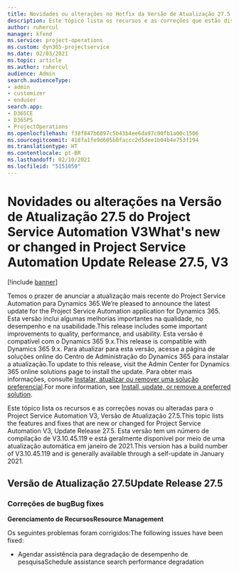 ```yaml
---
title: Novidades ou alterações no Hotfix da Versão de Atualização 27.5 do Project Service Automation V3
description: Este tópico lista os recursos e as correções que estão disponíveis no Hotfix da Versão de Atualização 27.5 do Project Service Automation V3.
author: ruhercul
manager: kfend
ms.service: project-operations
ms.custom: dyn365-projectservice
ms.date: 02/03/2021
ms.topic: article
ms.author: ruhercul
audience: Admin
search.audienceType:
- admin
- customizer
- enduser
search.app:
- D365CE
- D365PS
- ProjectOperations
ms.openlocfilehash: f38f847b6097c5b43b4ee6da97c00fb1a00c1506
ms.sourcegitcommit: 418fa1fe9d605b8faccc2d5dee1b04b4e753f194
ms.translationtype: HT
ms.contentlocale: pt-BR
ms.lasthandoff: 02/10/2021
ms.locfileid: "5151059"
---
```

# <a name="whats-new-or-changed-in-project-service-automation-update-release-275-v3"></a><span data-ttu-id="bda40-103">Novidades ou alterações na Versão de Atualização 27.5 do Project Service Automation V3</span><span class="sxs-lookup"><span data-stu-id="bda40-103">What's new or changed in Project Service Automation Update Release 27.5, V3</span></span>

[!include [banner](../includes/psa-now-project-operations.md)]

<span data-ttu-id="bda40-104">Temos o prazer de anunciar a atualização mais recente do Project Service Automation para Dynamics 365.</span><span class="sxs-lookup"><span data-stu-id="bda40-104">We’re pleased to announce the latest update for the Project Service Automation application for Dynamics 365.</span></span> <span data-ttu-id="bda40-105">Esta versão inclui algumas melhorias importantes na qualidade, no desempenho e na usabilidade.</span><span class="sxs-lookup"><span data-stu-id="bda40-105">This release includes some important improvements to quality, performance, and usability.</span></span> <span data-ttu-id="bda40-106">Esta versão é compatível com o Dynamics 365 9.x.</span><span class="sxs-lookup"><span data-stu-id="bda40-106">This release is compatible with Dynamics 365 9.x.</span></span> <span data-ttu-id="bda40-107">Para atualizar para esta versão, acesse a página de soluções online do Centro de Administração do Dynamics 365 para instalar a atualização.</span><span class="sxs-lookup"><span data-stu-id="bda40-107">To update to this release, visit the Admin Center for Dynamics 365 online solutions page to install the update.</span></span> <span data-ttu-id="bda40-108">Para obter mais informações, consulte [Instalar, atualizar ou remover uma solução preferencial](https://docs.microsoft.com/power-platform/admin/install-remove-preferred-solution).</span><span class="sxs-lookup"><span data-stu-id="bda40-108">For more information, see [Install, update, or remove a preferred solution](https://docs.microsoft.com/power-platform/admin/install-remove-preferred-solution).</span></span>

<span data-ttu-id="bda40-109">Este tópico lista os recursos e as correções novas ou alteradas para o Project Service Automation V3, Versão de Atualização 27.5.</span><span class="sxs-lookup"><span data-stu-id="bda40-109">This topic lists the features and fixes that are new or changed for Project Service Automation V3, Update Release 27.5.</span></span> <span data-ttu-id="bda40-110">Esta versão tem um número de compilação de V3.10.45.119 e está geralmente disponível por meio de uma atualização automática em janeiro de 2021.</span><span class="sxs-lookup"><span data-stu-id="bda40-110">This version has a build number of V3.10.45.119 and is generally available through a self-update in January 2021.</span></span>

## <a name="update-release-275"></a><span data-ttu-id="bda40-111">Versão de Atualização 27.5</span><span class="sxs-lookup"><span data-stu-id="bda40-111">Update Release 27.5</span></span>

### <a name="bug-fixes"></a><span data-ttu-id="bda40-112">Correções de bug</span><span class="sxs-lookup"><span data-stu-id="bda40-112">Bug fixes</span></span>


<span data-ttu-id="bda40-113">**Gerenciamento de Recursos**</span><span class="sxs-lookup"><span data-stu-id="bda40-113">**Resource Management**</span></span>

<span data-ttu-id="bda40-114">Os seguintes problemas foram corrigidos:</span><span class="sxs-lookup"><span data-stu-id="bda40-114">The following issues have been fixed:</span></span>

- <span data-ttu-id="bda40-115">Agendar assistência para degradação de desempenho de pesquisa</span><span class="sxs-lookup"><span data-stu-id="bda40-115">Schedule assistance search performance degradation</span></span>
